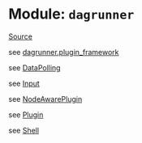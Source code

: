 # Module: `dagrunner`

[Source](../dagrunner/__init__.py#L0)

see [dagrunner.plugin_framework](dagrunner.plugin_framework.md#dagrunner.plugin_framework)

see [DataPolling](dagrunner.plugin_framework.md#DataPolling)

see [Input](dagrunner.plugin_framework.md#Input)

see [NodeAwarePlugin](dagrunner.plugin_framework.md#NodeAwarePlugin)

see [Plugin](dagrunner.plugin_framework.md#Plugin)

see [Shell](dagrunner.plugin_framework.md#Shell)

